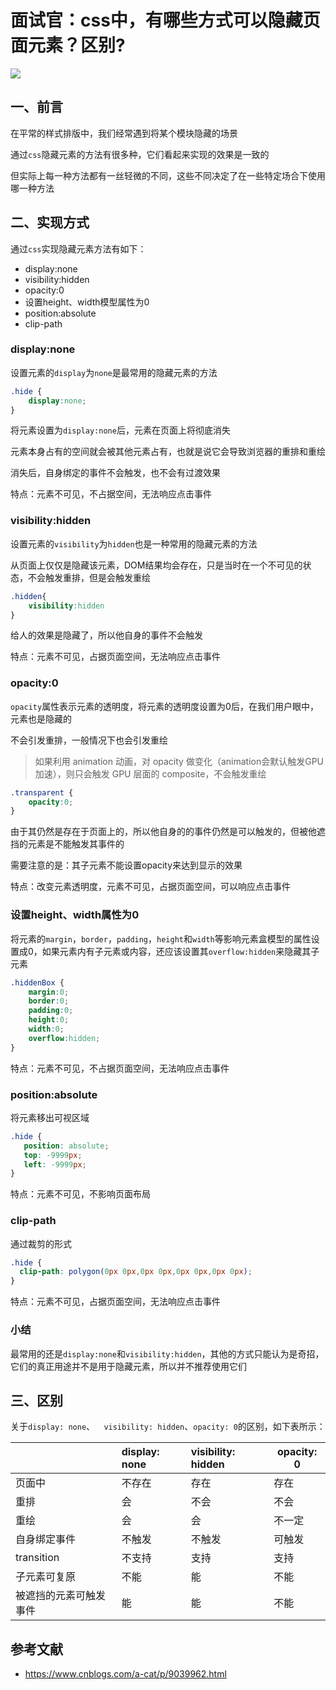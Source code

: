 # 面试官：css中，有哪些方式可以隐藏页面元素？区别?

![](https://static.vue-js.com/ccf96f50-929a-11eb-ab90-d9ae814b240d.png)

## 一、前言

在平常的样式排版中，我们经常遇到将某个模块隐藏的场景

通过`css`隐藏元素的方法有很多种，它们看起来实现的效果是一致的

但实际上每一种方法都有一丝轻微的不同，这些不同决定了在一些特定场合下使用哪一种方法

## 二、实现方式

通过`css`实现隐藏元素方法有如下：

- display:none
- visibility:hidden
- opacity:0
- 设置height、width模型属性为0
- position:absolute
- clip-path

### display:none

设置元素的`display`为`none`是最常用的隐藏元素的方法

```css
.hide {
    display:none;
}
```

将元素设置为`display:none`后，元素在页面上将彻底消失

元素本身占有的空间就会被其他元素占有，也就是说它会导致浏览器的重排和重绘

消失后，自身绑定的事件不会触发，也不会有过渡效果

特点：元素不可见，不占据空间，无法响应点击事件

### visibility:hidden

设置元素的`visibility`为`hidden`也是一种常用的隐藏元素的方法

从页面上仅仅是隐藏该元素，DOM结果均会存在，只是当时在一个不可见的状态，不会触发重排，但是会触发重绘

```css
.hidden{
    visibility:hidden
}
```

给人的效果是隐藏了，所以他自身的事件不会触发

特点：元素不可见，占据页面空间，无法响应点击事件


### opacity:0

`opacity`属性表示元素的透明度，将元素的透明度设置为0后，在我们用户眼中，元素也是隐藏的

不会引发重排，一般情况下也会引发重绘

> 如果利用 animation 动画，对 opacity 做变化（animation会默认触发GPU加速），则只会触发 GPU 层面的 composite，不会触发重绘

```css
.transparent {
    opacity:0;
}
```

由于其仍然是存在于页面上的，所以他自身的的事件仍然是可以触发的，但被他遮挡的元素是不能触发其事件的

需要注意的是：其子元素不能设置opacity来达到显示的效果

特点：改变元素透明度，元素不可见，占据页面空间，可以响应点击事件



### 设置height、width属性为0

将元素的`margin`，`border`，`padding`，`height`和`width`等影响元素盒模型的属性设置成0，如果元素内有子元素或内容，还应该设置其`overflow:hidden`来隐藏其子元素

```css
.hiddenBox {
    margin:0;     
    border:0;
    padding:0;
    height:0;
    width:0;
    overflow:hidden;
}
```

特点：元素不可见，不占据页面空间，无法响应点击事件



### position:absolute

将元素移出可视区域

```css
.hide {
   position: absolute;
   top: -9999px;
   left: -9999px;
}
```

特点：元素不可见，不影响页面布局


### clip-path

通过裁剪的形式

```css
.hide {
  clip-path: polygon(0px 0px,0px 0px,0px 0px,0px 0px);
}
```

特点：元素不可见，占据页面空间，无法响应点击事件


### 小结

最常用的还是`display:none`和`visibility:hidden`，其他的方式只能认为是奇招，它们的真正用途并不是用于隐藏元素，所以并不推荐使用它们


## 三、区别

关于`display: none`、`  visibility: hidden`、`opacity: 0`的区别，如下表所示：

|                        | display: none | visibility: hidden | opacity: 0 |
| :--------------------- | :------------ | :----------------- | ---------- |
| 页面中                 | 不存在        | 存在               | 存在       |
| 重排                   | 会            | 不会               | 不会       |
| 重绘                   | 会            | 会                 | 不一定     |
| 自身绑定事件           | 不触发        | 不触发             | 可触发     |
| transition             | 不支持        | 支持               | 支持       |
| 子元素可复原           | 不能          | 能                 | 不能       |
| 被遮挡的元素可触发事件 | 能            | 能                 | 不能       |


## 参考文献

- https://www.cnblogs.com/a-cat/p/9039962.html